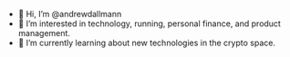 - 👋 Hi, I’m @andrewdallmann
- 👀 I’m interested in technology, running, personal finance, and product management.
- 🌱 I’m currently learning about new technologies in the crypto space.

<!---
andrewdallmann/andrewdallmann is a ✨ special ✨ repository because its `README.md` (this file) appears on your GitHub profile.
You can click the Preview link to take a look at your changes.
--->
